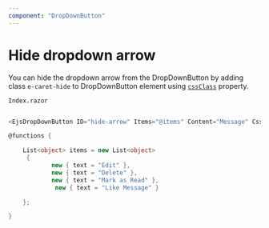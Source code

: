 ```yaml
---
component: "DropDownButton"
---
```


# Hide dropdown arrow

You can hide the dropdown arrow from the DropDownButton by adding class `e-caret-hide`
to DropDownButton element using [`cssClass`](https://help.syncfusion.com/cr/cref_files/aspnetcore-blazor/Syncfusion.EJ2.RazorComponents~Syncfusion.EJ2.RazorComponents.SplitButtons.EjsDropDownButton~CssClass.html)
property.

`Index.razor`

```csharp

<EjsDropDownButton ID="hide-arrow" Items="@items" Content="Message" CssClass="e-caret-hide"></EjsDropDownButton>

@functions {

    List<object> items = new List<object>
     {
            new { text = "Edit" },
            new { text = "Delete" },
            new { text = "Mark as Read" },
             new { text = "Like Message" }  

    };

}
  ```

